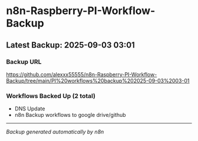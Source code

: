 # n8n-Raspberry-PI-Workflow-Backup

## Latest Backup: 2025-09-03 03:01

### Backup URL
https://github.com/alexxx55555/n8n-Raspberry-PI-Workflow-Backup/tree/main/PI%20workflows%20backup%202025-09-03%2003-01

### Workflows Backed Up (2 total)
- DNS Update
- n8n Backup workflows to google drive/github

---
*Backup generated automatically by n8n*